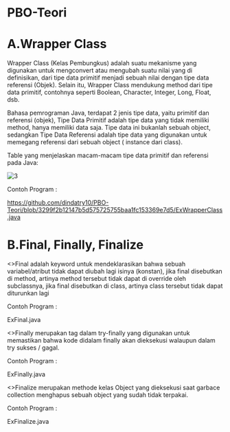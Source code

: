# PBO-Teori
# A.Wrapper Class
Wrapper Class (Kelas Pembungkus) adalah suatu mekanisme yang digunakan untuk mengconvert atau mengubah suatu nilai yang di definisikan, dari tipe data primitif menjadi sebuah nilai dengan tipe data referensi (Objek). Selain itu, Wrapper Class mendukung method dari tipe data primitif, contohnya seperti Boolean, Character, Integer, Long, Float, dsb.

Bahasa pemrograman Java, terdapat 2 jenis tipe data, yaitu primitif dan referensi (objek), Tipe Data Primitif adalah tipe data yang tidak memiliki method, hanya memiliki data saja. Tipe data ini bukanlah sebuah object, sedangkan Tipe Data Referensi adalah tipe data yang digunakan untuk memegang referensi dari sebuah object ( instance dari class).

Table yang menjelaskan macam-macam tipe data primitif dan referensi pada Java:

![3](https://user-images.githubusercontent.com/65879490/83326240-7c2ad080-a29c-11ea-8489-198313c903c5.png)

Contoh Program :

https://github.com/dindatry10/PBO-Teori/blob/3299f2b12147b5d575725755baa1fc153369e7d5/ExWrapperClass.java

# B.Final, Finally, Finalize
   <>Final adalah keyword untuk mendeklarasikan bahwa sebuah variabel/atribut tidak dapat diubah lagi isinya (konstan), jika final disebutkan di method, artinya method tersebut tidak dapat di override oleh subclassnya, jika final disebutkan di class, artinya class tersebut tidak dapat diturunkan lagi
   
Contoh Program :

ExFinal.java

   <>Finally merupakan tag dalam try-finally yang digunakan untuk memastikan bahwa kode didalam finally akan dieksekusi walaupun dalam try sukses / gagal.
   
Contoh Program :

ExFinally.java

   <>Finalize merupakan methode kelas Object yang dieksekusi saat garbace collection menghapus sebuah object yang sudah tidak terpakai.

Contoh Program :

ExFinalize.java
